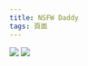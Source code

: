 ```yaml
---
title: NSFW Daddy
tags: 頁面
---
```

![](https://i.imgur.com/LU03WMp.jpg)
![](https://i.imgur.com/ijxejIK.png)
